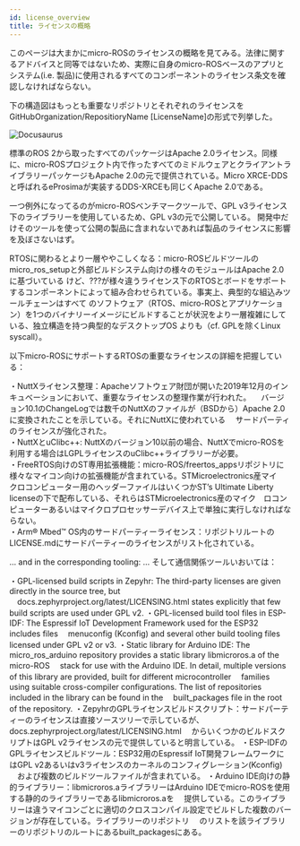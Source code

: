 ```yaml
---
id: license_overview
title: ライセンスの概略
---
```



このページは大まかにmicro-ROSのライセンスの概略を見てみる。法律に関するアドバイスと同等ではないため、実際に自身のmicro-ROSベースのアプリとシステム(i.e. 製品)に使用されるすべてのコンポーネントのライセンス条文を確認しなければならない。

下の構造図はもっとも重要なリポジトリとそれぞれのライセンスをGitHubOrganization/RepositioryName [LicenseName]の形式で列挙した。

![Docusaurus](/img/micro-ROS_license_overview.png)

標準のROS 2から取ったすべてのパッケージはApache 2.0ライセンス。同様に、micro-ROSプロジェクト内で作ったすべてのミドルウェアとクライアントライブラリーパッケージもApache 2.0の元で提供されている。Micro XRCE-DDSと呼ばれるeProsimaが実装するDDS-XRCEも同じくApache 2.0である。

一つ例外になってるのがmicro-ROSベンチマークツールで、GPL v3ライセンス下のライブラリーを使用しているため、GPL v3の元で公開している。
開発中だけそのツールを使って公開の製品に含まれないであれば製品のライセンスに影響を及ぼさないはず。

RTOSに関わるとより一層ややこしくなる：micro-ROSビルドツールのmicro_ros_setupと外部ビルドシステム向けの様々のモジュールはApache 2.0に基づいている
けど、???が様々違うライセンス下のRTOSとボードをサポートするコンポーネントによって組み合わせられている。事実上、典型的な組込みツールチェーンはすべて
のソフトウェア（RTOS、micro-ROSとアプリケーション）を1つのバイナリーイメージにビルドすることが状況をより一層複雑にしている、独立構造を持つ典型的なデスクトップOS
よりも（cf. GPLを除くLinux syscall）。

以下micro-ROSにサポートするRTOSの重要なライセンスの詳細を把握している：

・NuttXライセンス整理：Apacheソフトウェア財団が開いた2019年12月のインキュベーションにおいて、重要なライセンスの整理作業が行われた。
　バージョン10.1のChangeLogでは数千のNuttXのファイルが（BSDから）Apache 2.0に変換されたことを示している。それにNuttXに使われている
　サードパーティのライセンスが強化された。   
・NuttXとuClibc++: NuttXのバージョン10以前の場合、NuttXでmicro-ROSを利用する場合はLGPLライセンスのuClibc++ライブラリーが必要。   
・FreeRTOS向けのST専用拡張機能：micro-ROS/freertos_appsリポジトリに様々なマイコン向けの拡張機能が含まれている。STMicroelectronics産マイ　クロコンピューター用のヘッダーファイルはいくつかST’s Ultimate Liberty licenseの下で配布している、それらはSTMicroelectronics産のマイク　ロコンピューターあるいはマイクロプロセッサーデバイス上で単独に実行しなければならない。   
・Arm® Mbed™ OS内のサードパーティーライセンス：リポジトリルートのLICENSE.mdにサードパーティーのライセンスがリスト化されている。   

… and in the corresponding tooling:
… そして通信関係ツールいおいては：

・GPL-licensed build scripts in Zepyhr: The third-party licenses are given directly in the source tree, but 
　docs.zephyrproject.org/latest/LICENSING.html states explicitly that few build scripts are used under GPL v2.
・GPL-licensed build tool files in ESP-IDF: The Espressif IoT Development Framework used for the ESP32 includes files 
　menuconfig (Kconfig) and several other build tooling files licensed under GPL v2 or v3.
・Static library for Arduino IDE: The micro_ros_arduino repository provides a static library libmicroros.a of the micro-ROS 
　stack for use with the Arduino IDE. In detail, multiple versions of this library are provided, built for different microcontroller 
　families using suitable cross-compiler configurations. The list of repositories included in the library can be found in the 
　built_packages file in the root of the repository.
・ZepyhrのGPLライセンスビルドスクリプト：サードパーティーのライセンスは直接ソースツリーで示しているが、docs.zephyrproject.org/latest/LICENSING.html
　からいくつかのビルドスクリプトはGPL v2ライセンスの元で提供していると明言している。
・ESP-IDFのGPLライセンスビルドツール：ESP32用のEspressif IoT開発フレームワークにはGPL v2あるいはv3ライセンスのカーネルのコンフィグレーション(Kconfig)
　および複数のビルドツールファイルが含まれている。
・Arduino IDE向けの静的ライブラリー：libmicroros.aライブラリーはArduino IDEでmicro-ROSを使用する静的のライブラリーであるlibmicroros.aを
　提供している。このライブラリーは違うマイコンごとに適切のクロスコンパイル設定でビルドした複数のバージョンが存在している。ライブラリーのリポジトリ
　のリストを該ライブラリーのリポジトリのルートにあるbuilt_packagesにある。